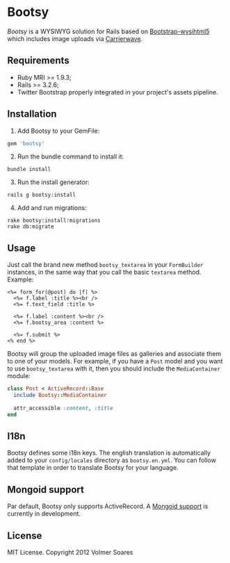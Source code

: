 Bootsy
==========

*Bootsy* is a WYSIWYG solution for Rails based on [Bootstrap-wysihtml5](https://github.com/jhollingworth/bootstrap-wysihtml5) which includes image uploads via [Carrierwave](https://github.com/jnicklas/carrierwave).


## Requirements

* Ruby MRI >= 1.9.3;
* Rails >= 3.2.6;
* Twitter Bootstrap properly integrated in your project's assets pipeline.


## Installation

1. Add Bootsy to your GemFile:

  ```ruby
  gem 'bootsy'
  ```

2. Run the bundle command to install it:

  ```console
  bundle install
  ```

3. Run the install generator:
  ```console
  rails g bootsy:install
  ```

4. Add and run migrations:
  ```console
  rake bootsy:install:migrations
  rake db:migrate
  ```


## Usage

Just call the brand new method `bootsy_textarea` in your `FormBuilder` instances, in the same way that you call the basic `textarea` method. Example:

  ```erb
  <%= form_for(@post) do |f| %>
    <%= f.label :title %><br />
    <%= f.text_field :title %>

    <%= f.label :content %><br />
    <%= f.bootsy_area :content %>
    
    <%= f.submit %>
  <% end %>
  ```

Bootsy will group the uploaded image files as galleries and associate them to one of your models. For example, if you have a `Post` model and you want to use `bootsy_textarea` with it, then you should include the `MediaContainer` module:

  ```ruby
  class Post < ActiveRecord::Base
    include Bootsy::MediaContainer
    
    attr_accessible :content, :title
  end
  ```


## I18n

Bootsy defines some i18n keys. The english translation is automatically added to your `config/locales` directory as `bootsy.en.yml`. You can follow that template in order to translate Bootsy for your language.


## Mongoid support

Par default, Bootsy only supports ActiveRecord. A [Mongoid support](https://github.com/volmer/bootsy-mongoid) is currently in development.


## License

MIT License. Copyright 2012 Volmer Soares